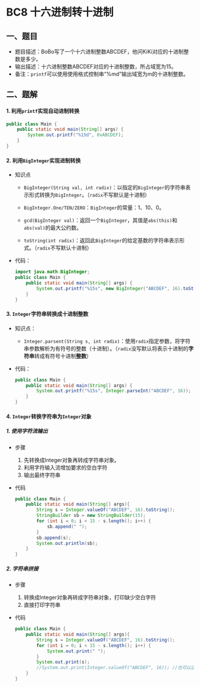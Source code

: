# BC8 十六进制转十进制

## 一、题目

- 题目描述：BoBo写了一个十六进制整数ABCDEF，他问KiKi对应的十进制整数是多少。
- 输出描述：十六进制整数ABCDEF对应的十进制整数，所占域宽为15。
- 备注：`printf`可以使用使用格式控制串“%md”输出域宽为m的十进制整数。



## 二、题解

#### 1. 利用`printf`实现自动进制转换

```java
public class Main {
    public static void main(String[] args) {
        System.out.printf("%15d", 0xABCDEF);
    }
}
```

#### 2. 利用`BigInteger`实现进制转换

- 知识点

  - `BigInteger(String val, int radix)`：以指定的`BigInteger`的字符串表示形式转换为`BigInteger`。（`radix`不写默认是十进制）

  - `BigInteger.One/TEN/ZERO`：`BigInteger`的常量：1、10、0。

  - `gcd(BigInteger val)`：返回一个`BigInteger`，其值是`abs(this)`和`abs(val)`的最大公约数。

  - `toString(int radix)`：返回此`BigInteger`的给定基数的字符串表示形式。（`radix`不写默认十进制）

- 代码：

  ```java
  import java.math.BigInteger;
  public class Main {
      public static void main(String[] args) {
          System.out.printf("%15s", new BigInteger("ABCDEF", 16).toString());
      }
  }
  ```

#### 3. `Integer`字符串转换成十进制整数

- 知识点：

  - `Integer.parsent(String s, int radix)`：使用`radix`指定参数，将字符串参数解析为有符号的整数（十进制）。（`radix`没写默认将表示十进制的**字符串**转成有符号十进制**整数**）

- 代码：

  ```java
  public class Main {
      public static void main(String[] args) {
          System.out.printf("%15s", Integer.parseInt("ABCDEF", 16));
      }
  }
  ```
  

#### 4. `Integer`转换字符串为`Integer`对象

##### 1. 使用字符流输出

- 步骤

  1. 先转换成Integer对象再转成字符串对象。
  2. 利用字符输入流增加要求的空白字符
  3. 输出最终字符串

- 代码

  ```java
  public class Main {
      public static void main(String[] args){
          String s = Integer.valueOf("ABCDEF", 16).toString();
          StringBuilder sb = new StringBuilder(15);
          for (int i = 0; i < 15 - s.length(); i++) {
              sb.append(" ");
          }
          sb.append(s);
          System.out.println(sb);
      }
  }
  ```

##### 2. 字符串拼接

- 步骤

  1. 转换成Integer对象再转成字符串对象，打印缺少空白字符
  2. 直接打印字符串

- 代码

  ```java
  public class Main {
      public static void main(String[] args){
          String s = Integer.valueOf("ABCDEF", 16).toString();
          for (int i = 0; i < 15 - s.length(); i++) {
              System.out.print(" ");
          }
          System.out.print(s);
          //System.out.print(Integer.valueOf("ABCDEF", 16)); //也可以这样写，因为打印默认输出toString()方法
      }
  }
  ```